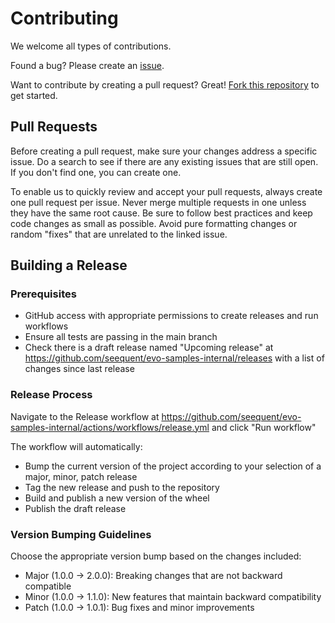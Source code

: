 # Contributing

We welcome all types of contributions.

Found a bug? Please create an [issue](https://github.com/seequent/evo-samples/issues).

Want to contribute by creating a pull request? Great!
[Fork this repository](https://docs.github.com/en/github/collaborating-with-issues-and-pull-requests/working-with-forks) to get started.

## Pull Requests

Before creating a pull request, make sure your changes address a specific issue.
Do a search to see if there are any existing issues that are still open.
If you don't find one, you can create one.

To enable us to quickly review and accept your pull requests, always create one pull request per issue.
Never merge multiple requests in one unless they have the same root cause.
Be sure to follow best practices and keep code changes as small as possible.
Avoid pure formatting changes or random "fixes" that are unrelated to the linked issue.

## Building a Release

### Prerequisites

- GitHub access with appropriate permissions to create releases and run workflows
- Ensure all tests are passing in the main branch
- Check there is a draft release named "Upcoming release" at https://github.com/seequent/evo-samples-internal/releases with a list of changes since last release

### Release Process

Navigate to the Release workflow at https://github.com/seequent/evo-samples-internal/actions/workflows/release.yml and click "Run workflow"

The workflow will automatically:

- Bump the current version of the project according to your selection of a major, minor, patch release
- Tag the new release and push to the repository
- Build and publish a new version of the wheel
- Publish the draft release

### Version Bumping Guidelines

Choose the appropriate version bump based on the changes included:

- Major (1.0.0 → 2.0.0): Breaking changes that are not backward compatible
- Minor (1.0.0 → 1.1.0): New features that maintain backward compatibility
- Patch (1.0.0 → 1.0.1): Bug fixes and minor improvements
